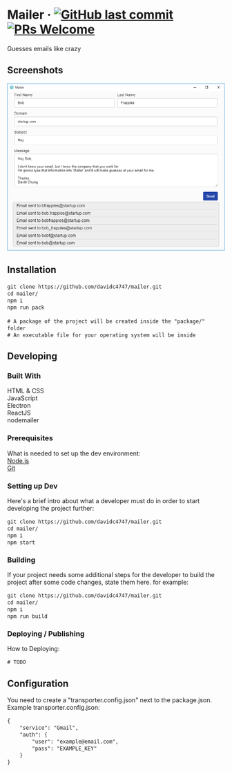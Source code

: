 # Mailer &middot; [![GitHub last commit](https://img.shields.io/github/last-commit/davidc4747/mailer.svg)](https://github.com/davidc4747/mailer) [![PRs Welcome](https://img.shields.io/badge/PRs-welcome-brightgreen.svg)](https://github.com/davidc4747/mailer/pulls)

Guesses emails like crazy

## Screenshots

<img src="demos/shot.png" alt="Example2">    

## Installation

```shell
git clone https://github.com/davidc4747/mailer.git
cd mailer/
npm i
npm run pack

# A package of the project will be created inside the "package/" folder
# An executable file for your operating system will be inside

```

## Developing

### Built With
HTML & CSS  
JavaScript  
Electron  
ReactJS  
nodemailer  

### Prerequisites
What is needed to set up the dev environment:  
[Node.js](https://nodejs.org/en/)  
[Git](https://git-scm.com/)  


### Setting up Dev

Here's a brief intro about what a developer must do in order to start developing
the project further:

```shell
git clone https://github.com/davidc4747/mailer.git
cd mailer/
npm i
npm start
```

### Building

If your project needs some additional steps for the developer to build the
project after some code changes, state them here. for example:

```shell
git clone https://github.com/davidc4747/mailer.git
cd mailer/
npm i
npm run build
```

### Deploying / Publishing

How to Deploying: 

```shell
# TODO
```

## Configuration

You need to create a "transporter.config.json" next to the package.json.  
Example transporter.config.json:  

```shell
{
	"service": "Gmail",
	"auth": {
		"user": "example@email.com",
		"pass": "EXAMPLE_KEY"
	}
}
```
